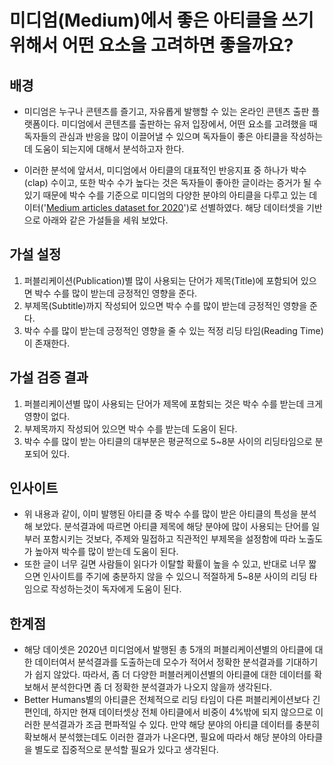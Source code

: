 # 미디엄(Medium)에서 좋은 아티클을 쓰기 위해서 어떤 요소을 고려하면 좋을까요?

## 배경
- 미디엄은 누구나 콘텐츠를 즐기고, 자유롭게 발행할 수 있는 온라인 콘텐츠 출판 플랫폼이다. 미디엄에서 콘텐츠를 출판하는 유저 입장에서, 어떤 요소를 고려했을 때 독자들의 관심과 반응을 많이 이끌어낼 수 있으며 독자들이 좋은 아티클을 작성하는 데 도움이 되는지에 대해서 분석하고자 한다.

- 이러한 분석에 앞서서, 미디엄에서 아티클의 대표적인 반응지표 중 하나가 박수(clap) 수이고, 또한 박수 수가 높다는 것은 독자들이 좋아한 글이라는 증거가 될 수 있기 때문에 박수 수를 기준으로 미디엄의 다양한 분야의 아티클을 다루고 있는 데이터('[Medium articles dataset for 2020](https://www.kaggle.com/datasets/shlokramteke/sdfadgdadfda)')로 선별하였다. 해당 데이터셋을 기반으로 아래와 같은 가설들을 세워 보았다.

## 가설 설정
1) 퍼블리케이션(Publication)별 많이 사용되는 단어가 제목(Title)에 포함되어 있으면 박수 수를 많이 받는데 긍정적인 영향을 준다.
2) 부제목(Subtitle)까지 작성되어 있으면 박수 수를 많이 받는데 긍정적인 영향을 준다.
3) 박수 수를 많이 받는데 긍정적인 영향을 줄 수 있는 적정 리딩 타임(Reading Time)이 존재한다.

## 가설 검증 결과
1) 퍼블리케이션별 많이 사용되는 단어가 제목에 포함되는 것은 박수 수를 받는데 크게 영향이 없다.
2) 부제목까지 작성되어 있으면 박수 수를 받는데 도움이 된다.
3) 박수 수를 많이 받는 아티클의 대부분은 평균적으로 5~8분 사이의 리딩타임으로 분포되어 있다.

## 인사이트
- 위 내용과 같이, 이미 발행된 아티클 중 박수 수를 많이 받은 아티클의 특성을 분석해 보았다. 분석결과에 따르면 아티클 제목에 해당 분야에 많이 사용되는 단어를 일부러 포함시키는 것보다, 주제와 밀접하고 직관적인 부제목을 설정함에 따라 노출도가 높아져 박수를 많이 받는데 도움이 된다. 
- 또한 글이 너무 길면 사람들이 읽다가 이탈할 확률이 높을 수 있고, 반대로 너무 짧으면 인사이트를 주기에 충분하지 않을 수 있으니 적절하게 5~8분 사이의 리딩 타임으로 작성하는것이 독자에게 도움이 된다.

## 한계점
- 해당 데이셋은 2020년 미디엄에서 발행된 총 5개의 퍼블리케이션별의 아티클에 대한 데이터여서 분석결과를 도출하는데 모수가 적어서 정확한 분석결과를 기대하기가 쉽지 않았다. 따라서, 좀 더 다양한 퍼블러케이션별의 아티클에 대한 데이터를 확보해서 분석한다면 좀 더 정확한 분석결과가 나오지 않을까 생각된다.
- Better Humans별의 아티클은 전체적으로 리딩 타임이 다른 퍼블리케이션보다 긴 편인데, 하지만 현재 데이터셋상 전체 아티클에서 비중이 4%밖에 되지 않으므로 이러한 분석결과가 조금 편파적일 수 있다. 만약 해당 분야의 아티클 데이터를 충분히 확보해서 분석했는데도 이러한 결과가 나온다면, 필요에 따라서 해당 분야의 아타클을 별도로 집중적으로 분석할 필요가 있다고 생각된다.
